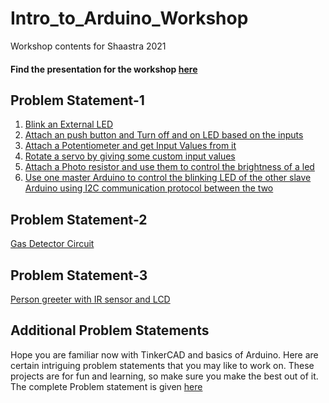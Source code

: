# Intro_to_Arduino_Workshop
Workshop contents for Shaastra 2021

#### Find the presentation for the workshop [here](https://docs.google.com/presentation/d/1vuA1uHPRItf_sCZbO7Fto9QIwZ4H_4lRpPnYITE1ZHU/edit?usp=sharing)

## Problem Statement-1
1) [Blink an External LED](https://github.com/Sarthak-22/Intro_to_Arduino_Workshop/blob/main/Problem-Statement_1/Blink%20an%20external%20LED.md)
2) [Attach an push button and Turn off and on LED based on the inputs](https://github.com/Sarthak-22/Intro_to_Arduino_Workshop/blob/main/Problem-Statement_1/Pushbutton%20to%20control%20LED.md)
3) [Attach a Potentiometer and get Input Values from it](https://github.com/Sarthak-22/Intro_to_Arduino_Workshop/blob/main/Problem-Statement_1/input%20values%20from%20potentiomer.md)
4) [Rotate a servo by giving some custom input values](https://github.com/Sarthak-22/Intro_to_Arduino_Workshop/blob/main/Problem-Statement_1/Rotate%20servo.md)
5) [Attach a Photo resistor and use them to control the brightness of a led](https://github.com/Sarthak-22/Intro_to_Arduino_Workshop/blob/main/Problem-Statement_1/Photoresistor%20to%20control%20LED%20brightness.md)
6) [Use one master Arduino to control the blinking LED of the other slave Arduino using I2C communication protocol between the two](https://github.com/Sarthak-22/Intro_to_Arduino_Workshop/blob/main/Problem-Statement_1/I2C%20communication%20with%202%20Arduinos.md)

## Problem Statement-2
   [Gas Detector Circuit](https://github.com/Sarthak-22/Intro_to_Arduino_Workshop/blob/main/Gas%20detector%20circuit.md)

## Problem Statement-3
   [Person greeter with IR sensor and LCD](https://github.com/Sarthak-22/Intro_to_Arduino_Workshop/blob/main/IR%20sensor%20_LCD%20greeter.md)


## Additional Problem Statements
   Hope you are familiar now with TinkerCAD and basics of Arduino. Here are certain intriguing problem statements that you may like to work on. These projects are for fun and learning, so make sure you make the best out of it. The complete Problem statement is given [here](https://github.com/Sarthak-22/Intro_to_Arduino_Workshop/blob/main/Additional_ProblemStatements.md)

